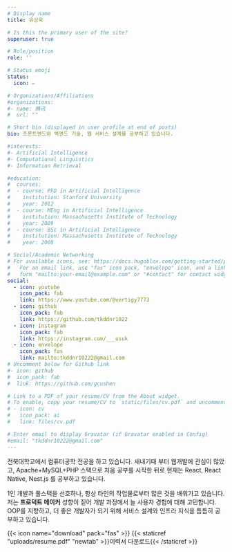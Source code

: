 ```yaml
---
# Display name
title: 유상욱

# Is this the primary user of the site?
superuser: true

# Role/position
role: ''

# Status emoji
status:
  icon: ✏️

# Organizations/Affiliations
#organizations:
#- name: 腾讯
#  url: ""

# Short bio (displayed in user profile at end of posts)
bio: 프론트엔드와 백엔드 기술, 웹 서비스 설계를 공부하고 있습니다.

#interests:
#- Artificial Intelligence
#- Computational Linguistics
#- Information Retrieval

#education:
#  courses:
#  - course: PhD in Artificial Intelligence
#    institution: Stanford University
#    year: 2012
#  - course: MEng in Artificial Intelligence
#    institution: Massachusetts Institute of Technology
#    year: 2009
#  - course: BSc in Artificial Intelligence
#    institution: Massachusetts Institute of Technology
#    year: 2008

# Social/Academic Networking
# For available icons, see: https://docs.hugoblox.com/getting-started/page-builder/#icons
#   For an email link, use "fas" icon pack, "envelope" icon, and a link in the
#   form "mailto:your-email@example.com" or "#contact" for contact widget.
social:
  - icon: youtube
    icon_pack: fab
    link: https://www.youtube.com/@vertigy7773
  - icon: github
    icon_pack: fab
    link: https://github.com/tkddnr1022
  - icon: instagram
    icon_pack: fab
    link: https://instagram.com/___usuk
  - icon: envelope
    icon_pack: fas
    link: mailto:tkddnr10222@gmail.com
# Uncomment below for Github link
#- icon: github
#  icon_pack: fab
#  link: https://github.com/gcushen

# Link to a PDF of your resume/CV from the About widget.
# To enable, copy your resume/CV to `static/files/cv.pdf` and uncomment the lines below.
# - icon: cv
#   icon_pack: ai
#   link: files/cv.pdf

# Enter email to display Gravatar (if Gravatar enabled in Config)
#email: "tkddnr10222@gmail.com"
---
```


전북대학교에서 컴퓨터공학 전공을 하고 있습니다. 새내기때 부터 웹개발에 관심이 많았고, Apache+MySQL+PHP 스택으로 처음 공부를 시작한 뒤로 현재는 React, React Native, Nest.js 를 공부하고 있습니다.

1인 개발과 풀스택을 선호하나, 항상 타인의 작업물로부터 많은 것을 배워가고 있습니다. 저는 **프로덕트 메이커** 성향이 짙어 개발 과정에서 늘 사용자 경험에 대해 고민합니다. OOP를 지향하고, 더 좋은 개발자가 되기 위해 서비스 설계와 인프라 지식을 틈틈히 공부하고 있습니다.

{{< icon name="download" pack="fas" >}} {{< staticref "uploads/resume.pdf" "newtab" >}}이력서 다운로드{{< /staticref >}}
